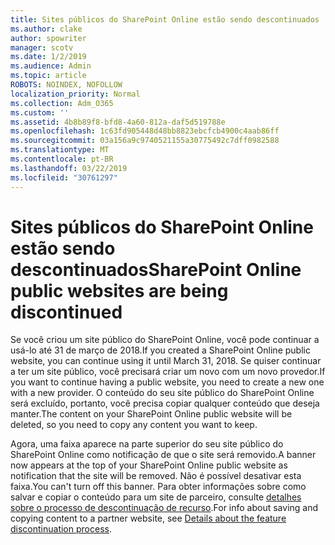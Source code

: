 ```yaml
---
title: Sites públicos do SharePoint Online estão sendo descontinuados
ms.author: clake
author: spowriter
manager: scotv
ms.date: 1/2/2019
ms.audience: Admin
ms.topic: article
ROBOTS: NOINDEX, NOFOLLOW
localization_priority: Normal
ms.collection: Adm_O365
ms.custom: ''
ms.assetid: 4b8b89f8-bfd8-4a60-812a-daf5d519788e
ms.openlocfilehash: 1c63fd905448d48bb8823ebcfcb4900c4aab86ff
ms.sourcegitcommit: 03a156a9c9740521155a30775492c7dff0982588
ms.translationtype: MT
ms.contentlocale: pt-BR
ms.lasthandoff: 03/22/2019
ms.locfileid: "30761297"
---
```

# <a name="sharepoint-online-public-websites-are-being-discontinued"></a><span data-ttu-id="98d82-102">Sites públicos do SharePoint Online estão sendo descontinuados</span><span class="sxs-lookup"><span data-stu-id="98d82-102">SharePoint Online public websites are being discontinued</span></span>

<span data-ttu-id="98d82-103">Se você criou um site público do SharePoint Online, você pode continuar a usá-lo até 31 de março de 2018.</span><span class="sxs-lookup"><span data-stu-id="98d82-103">If you created a SharePoint Online public website, you can continue using it until March 31, 2018.</span></span> <span data-ttu-id="98d82-104">Se quiser continuar a ter um site público, você precisará criar um novo com um novo provedor.</span><span class="sxs-lookup"><span data-stu-id="98d82-104">If you want to continue having a public website, you need to create a new one with a new provider.</span></span> <span data-ttu-id="98d82-105">O conteúdo do seu site público do SharePoint Online será excluído, portanto, você precisa copiar qualquer conteúdo que deseja manter.</span><span class="sxs-lookup"><span data-stu-id="98d82-105">The content on your SharePoint Online public website will be deleted, so you need to copy any content you want to keep.</span></span>
  
<span data-ttu-id="98d82-106">Agora, uma faixa aparece na parte superior do seu site público do SharePoint Online como notificação de que o site será removido.</span><span class="sxs-lookup"><span data-stu-id="98d82-106">A banner now appears at the top of your SharePoint Online public website as notification that the site will be removed.</span></span> <span data-ttu-id="98d82-107">Não é possível desativar esta faixa.</span><span class="sxs-lookup"><span data-stu-id="98d82-107">You can't turn off this banner.</span></span> <span data-ttu-id="98d82-108">Para obter informações sobre como salvar e copiar o conteúdo para um site de parceiro, consulte [detalhes sobre o processo de descontinuação de recurso](https://go.microsoft.com/fwlink/?linkid=866980).</span><span class="sxs-lookup"><span data-stu-id="98d82-108">For info about saving and copying content to a partner website, see [Details about the feature discontinuation process](https://go.microsoft.com/fwlink/?linkid=866980).</span></span> 
  

